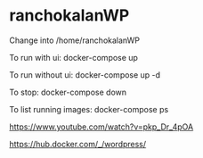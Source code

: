 # ranchokalanWP


Change into /home/ranchokalanWP

To run with ui:
docker-compose up

To run without ui:
docker-compose up -d

To stop:
docker-compose down

To list running images:
docker-compose ps


https://www.youtube.com/watch?v=pkp_Dr_4pOA

https://hub.docker.com/_/wordpress/


